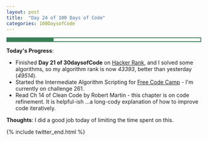 ```yaml
---
layout: post
title:  "Day 24 of 100 Days of Code"
categories: 100DaysofCode
---
```


<div style = "width: 100%; height: 8px; border: 2px; border-style: solid; border-color: #3a7f57;">
  <div style = "width: 24%; height: 8px; background-color: #3a7f57;">
  </div>
</div>

**Today's Progress**:
+ Finished **Day 21 of 30daysofCode** on [Hacker Rank](http://www.hackerrank.com), and I solved some algorithms, so my algorithm rank is now *43393*, better than yesterday (*49514*). 
+ Started the Intermediate Algorithm Scripting for [Free Code Camp]( https://www.freecodecamp.org) - I'm currently on challenge 261.
+ Read Ch 14 of Clean Code by Robert Martin - this chapter is on code refinement. It is helpful-ish ...a long-cody explanation of how to improve code iteratively.  

**Thoughts**: I did a good job today of limiting the time spent on this. 

{% include twitter_end.html %}